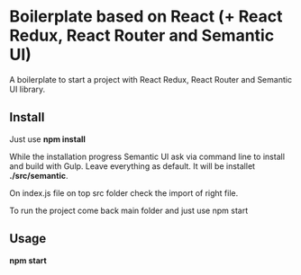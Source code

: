 # Boilerplate based on React (+ React Redux, React Router and Semantic UI)
A boilerplate to start a project with React Redux, React Router and Semantic UI library.


## Install
Just use **npm install**

While the installation progress Semantic UI ask via command line to install and build with Gulp. Leave everything as default. It will be installet **./src/semantic**.

On index.js file on top src folder check the import of right file.

To run the project come back main folder and just use npm start

## Usage
**npm start**
